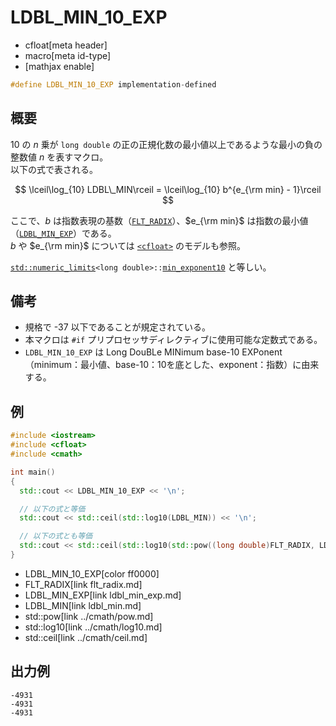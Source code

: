 # LDBL_MIN_10_EXP
* cfloat[meta header]
* macro[meta id-type]
* [mathjax enable]

```cpp
#define LDBL_MIN_10_EXP implementation-defined
```

## 概要
$10$ の $n$ 乗が `long double` の正の正規化数の最小値以上であるような最小の負の整数値 $n$ を表すマクロ。  
以下の式で表される。

$$
\lceil\log_{10} LDBL\_MIN\rceil = \lceil\log_{10} b^{e_{\rm min} - 1}\rceil
$$

ここで、$b$ は指数表現の基数（[`FLT_RADIX`](flt_radix.md)）、$e_{\rm min}$ は指数の最小値（[`LDBL_MIN_EXP`](ldbl_min_exp.md)）である。  
$b$ や $e_{\rm min}$ については [`<cfloat>`](../cfloat.md) のモデルも参照。

[`std::numeric_limits`](/reference/limits/numeric_limits.md)`<long double>::`[`min_exponent10`](/reference/limits/numeric_limits/min_exponent10.md) と等しい。


## 備考
- 規格で -37 以下であることが規定されている。
- 本マクロは `#if` プリプロセッサディレクティブに使用可能な定数式である。
- `LDBL_MIN_10_EXP` は Long DouBLe MINimum base-10 EXPonent（minimum：最小値、base-10：10を底とした、exponent：指数）に由来する。


## 例
```cpp example
#include <iostream>
#include <cfloat>
#include <cmath>

int main()
{
  std::cout << LDBL_MIN_10_EXP << '\n';

  // 以下の式と等価
  std::cout << std::ceil(std::log10(LDBL_MIN)) << '\n';

  // 以下の式とも等価
  std::cout << std::ceil(std::log10(std::pow((long double)FLT_RADIX, LDBL_MIN_EXP - 1))) << '\n';
}
```
* LDBL_MIN_10_EXP[color ff0000]
* FLT_RADIX[link flt_radix.md]
* LDBL_MIN_EXP[link ldbl_min_exp.md]
* LDBL_MIN[link ldbl_min.md]
* std::pow[link ../cmath/pow.md]
* std::log10[link ../cmath/log10.md]
* std::ceil[link ../cmath/ceil.md]

## 出力例
```
-4931
-4931
-4931
```
